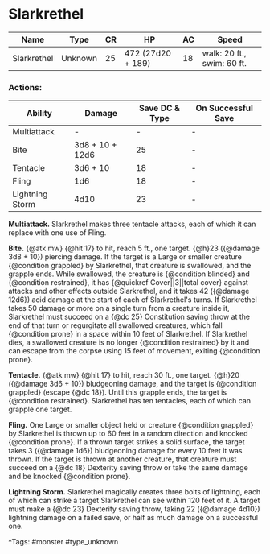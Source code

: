 # Slarkrethel

| Name | Type | CR | HP | AC | Speed |
|------|------|----|----|----|-------|
| Slarkrethel | Unknown | 25 | 472 (27d20 + 189) | 18 | walk: 20 ft., swim: 60 ft. |

### Actions:

| Ability | Damage | Save DC & Type | On Successful Save |
|---------|--------|----------------|--------------------|
| Multiattack | - | - | - |
| Bite | 3d8 + 10 + 12d6 | 25 | - |
| Tentacle | 3d6 + 10 | 18 | - |
| Fling | 1d6 | 18 | - |
| Lightning Storm | 4d10 | 23 | - |


**Multiattack.** Slarkrethel makes three tentacle attacks, each of which it can replace with one use of Fling.

**Bite.** {@atk mw} {@hit 17} to hit, reach 5 ft., one target. {@h}23 ({@damage 3d8 + 10}) piercing damage. If the target is a Large or smaller creature {@condition grappled} by Slarkrethel, that creature is swallowed, and the grapple ends. While swallowed, the creature is {@condition blinded} and {@condition restrained}, it has {@quickref Cover||3||total cover} against attacks and other effects outside Slarkrethel, and it takes 42 ({@damage 12d6}) acid damage at the start of each of Slarkrethel's turns. If Slarkrethel takes 50 damage or more on a single turn from a creature inside it, Slarkrethel must succeed on a {@dc 25} Constitution saving throw at the end of that turn or regurgitate all swallowed creatures, which fall {@condition prone} in a space within 10 feet of Slarkrethel. If Slarkrethel dies, a swallowed creature is no longer {@condition restrained} by it and can escape from the corpse using 15 feet of movement, exiting {@condition prone}.

**Tentacle.** {@atk mw} {@hit 17} to hit, reach 30 ft., one target. {@h}20 ({@damage 3d6 + 10}) bludgeoning damage, and the target is {@condition grappled} (escape {@dc 18}). Until this grapple ends, the target is {@condition restrained}. Slarkrethel has ten tentacles, each of which can grapple one target.

**Fling.** One Large or smaller object held or creature {@condition grappled} by Slarkrethel is thrown up to 60 feet in a random direction and knocked {@condition prone}. If a thrown target strikes a solid surface, the target takes 3 ({@damage 1d6}) bludgeoning damage for every 10 feet it was thrown. If the target is thrown at another creature, that creature must succeed on a {@dc 18} Dexterity saving throw or take the same damage and be knocked {@condition prone}.

**Lightning Storm.** Slarkrethel magically creates three bolts of lightning, each of which can strike a target Slarkrethel can see within 120 feet of it. A target must make a {@dc 23} Dexterity saving throw, taking 22 ({@damage 4d10}) lightning damage on a failed save, or half as much damage on a successful one.

^Tags: #monster #type_unknown